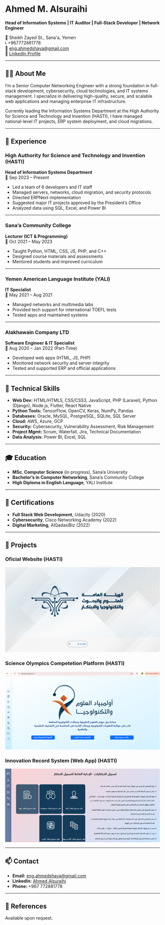 


# Ahmed M. Alsuraihi  
**Head of Information Systems | IT Auditor | Full-Stack Developer | Network Engineer**

📍 Sheikh Zayed St., Sana'a, Yemen  
📞 +967772881778  
📧 [eng.ahmedshaya@gmail.com](mailto:eng.ahmedshaya@gmail.com)  
🔗 [LinkedIn Profile](https://www.linkedin.com/in/ahmed-alsuraihi-7961b3245)

---

## 👨‍💻 About Me

I’m a Senior Computer Networking Engineer with a strong foundation in full-stack development, cybersecurity, cloud technologies, and IT systems management. I specialize in delivering high-quality, secure, and scalable web applications and managing enterprise IT infrastructure.

Currently leading the Information Systems Department at the High Authority for Science and Technology and Invention (HASTI), I have managed national-level IT projects, ERP system deployment, and cloud migrations.

---

## 💼 Experience

### **High Authority for Science and Technology and Invention (HASTI)**  
**Head of Information Systems Department**  
📍 Sep 2023 – Present  
- Led a team of 6 developers and IT staff  
- Managed servers, networks, cloud migration, and security protocols  
- Directed ERPNext implementation  
- Suggested major IT projects approved by the President’s Office  
- Analyzed data using SQL, Excel, and Power BI

---

### **Sana’a Community College**  
**Lecturer (ICT & Programming)**  
📍 Oct 2021 – May 2023  
- Taught Python, HTML, CSS, JS, PHP, and C++  
- Designed course materials and assessments  
- Mentored students and improved curriculum  

---

### **Yemen American Language Institute (YALI)**  
**IT Specialist**  
📍 May 2021 – Aug 2021  
- Managed networks and multimedia labs  
- Provided tech support for international TOEFL tests  
- Tested apps and maintained systems

---

### **Alakhawain Company LTD**  
**Software Engineer & IT Specialist**  
📍 Aug 2020 – Jan 2022 (Part-Time)  
- Developed web apps (HTML, JS, PHP)  
- Monitored network security and server integrity  
- Tested and supported ERP and official applications

---

## 🔧 Technical Skills

- **Web Dev:** HTML/HTML5, CSS/CSS3, JavaScript, PHP (Laravel), Python (Django), Node.js, Flutter, React Native  
- **Python Tools:** TensorFlow, OpenCV, Keras, NumPy, Pandas  
- **Databases:** Oracle, MySQL, PostgreSQL, SQLite, SQL Server  
- **Cloud:** AWS, Azure, GCP  
- **Security:** Cybersecurity, Vulnerability Assessment, Risk Management  
- **Project Mgmt:** Scrum, Waterfall, Jira, Technical Documentation  
- **Data Analysis:** Power BI, Excel, SQL  

---

## 🎓 Education

- **MSc. Computer Science** (in progress), Sana’a University  
- **Bachelor’s in Computer Networking**, Sana’a Community College  
- **High Diploma in English Language**, YALI Institute

---

## 📜 Certifications

- **Full Stack Web Development**, Udacity (2020)  
- **Cybersecurity**, Cisco Networking Academy (2022)  
- **Digital Marketing**, AlQadasiBiz (2022)

---

## 📁 Projects

### **Oficial Website (HASTI)**
![official website](/assets/official-website.png)

### **Science Olympics Competetion Platform (HASTI)**
![Science olypmics](/assets/olympics-home.png)

### **Innovation Record System (Web App) (HASTI)**
![innovation record](/assets/innovation-record.png)

---

## 📫 Contact

- **Email:** [eng.ahmedshaya@gmail.com](mailto:eng.ahmedshaya@gmail.com)  
- **LinkedIn:** [Ahmed Alsuraihi](https://www.linkedin.com/in/ahmed-alsuraihi-7961b3245)  
- **Phone:** +967 772881778

---

## 🧾 References
Available upon request.

